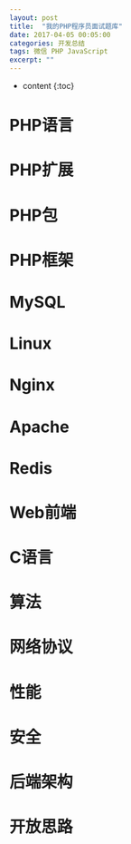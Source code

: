 ```yaml
---
layout: post
title:  "我的PHP程序员面试题库"
date: 2017-04-05 00:05:00
categories: 开发总结
tags: 微信 PHP JavaScript
excerpt: ""
---
```


* content
{:toc}

# PHP语言
# PHP扩展
# PHP包
# PHP框架
# MySQL
# Linux
# Nginx
# Apache
# Redis
# Web前端
# C语言
# 算法
# 网络协议
# 性能
# 安全
# 后端架构
# 开放思路







